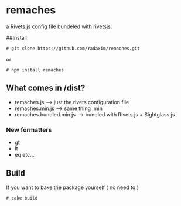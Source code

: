 # remaches

a Rivets.js config file bundeled with rivetsjs.

##Install

```
# git clone https://github.com/Yadaxim/remaches.git
```
or
```
# npm install remaches
```

## What comes in /dist?
 * remaches.js               -->  just the rivets configuration file
 * remaches.min.js           -->  same thing .min
 * remaches.bundled.min.js  -->   bundled with Rivets.js + Sightglass.js

### New formatters
 * gt 
 * lt
 * eq
 etc...

## Build
If you want to bake the package yourself ( no need to )
```
# cake build

```
